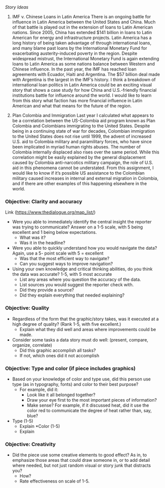 *Story Ideas* 
1. IMF v. Chinese Loans in Latin America
There is an ongoing battle for influence in Latin America between the United States and China. Much of that battle is 
played out in the extension of loans to Latin American nations. Since 2005, China has extended $141 billion in loans to 
Latin American for energy and infrastructure projects. Latin America has a long history of being taken advantage of through 
international loans, and many blame past loans by the International Monetary Fund for exacerbating austerity-induced poverty 
in the region. Despite widespread mistrust, the International Monetary Fund is again extending loans to Latin America as 
some nations balance between Western and Chinese influence. In the past year, the IMF has reached loan agreements 
with Ecuador, Haiti and Argentina. The $57 billion deal made with Argentina is the largest in the IMF’s history. I think a 
breakdown of international loan politics in Latin America could be an exciting visual story that shows a case study for 
how China and U.S.-friendly financial institutions battle for influence around the world. I would like to learn from this 
story what faction has more financial influence in Latin American and what that means for the future of the region. 

2. Plan Colombia and Immigration
Last year I calculated what appears to be a correlation between the US-Colombia aid program known as Plan Colombia 
and Colombians immigrating to the United States. Despite being in a continuing state of war for decades, Colombian 
immigration to the United States does not rise until 1999, the advent of increased U.S. aid to Colombia military 
and paramilitary forces, who have since been implicated in myriad human rights abuses. The number of Colombia 
internally displaced also rises over the same period. While this correlation might be easily explained by the 
general displacement caused by Colombia anti-narcotics military campaign, the role of U.S. aid in this phenomena 
cannot be understated. From this assignment, I would like to know if it’s possible US assistance to the Colombian military 
caused increases in internal and external migration in Colombia, and if there are other examples of this happening elsewhere 
in the world. 

### Objective: Clarity and accuracy

Link (https://www.thedialogue.org/map_list/)

* Were you able to immediately identify the central insight the reporter was trying to communicate? Answer on a 1-5 scale, with 5 being excellent and 1 being below expectations. 
   * What was it?
   * Was it in the headline?
* Were you able to quickly understand how you would navigate the data? Again, use a 5- point scale with 5 = excellent
   * Was that the most efficient way to navigate? 
   * Can you suggest ways to improve navigation?
* Using your own knowledge and critical thinking abilities, do you think the data was accurate? 1-5, with 5 most accurate
   * List any areas where you question the accuracy of the data.
   * List sources you would suggest the reporter check with. 
   * Did they provide a source?
   * Did they explain everything that needed explaining?

### Objective: Quality

* Regardless of the form that the graphic/story takes, was it executed at a high degree of quality? (Rank 1-5, with five excellent.)
   * Explain what they did well and areas where improvements could be made. 
* Consider some tasks a data story must do well: (present, compare, organize, correlate)
   * Did this graphic accomplish all tasks?
   * If not, which ones did it not accomplish

### Objective: Type and color (if piece includes graphics)

* Based on your knowledge of color and type use, did this person use type (as in typography, fonts) and color to their best purpose?
   * For example, did it: 
       * Look like it all belonged together?
       * Draw your eye first to the most important pieces of information?
       * Make sense? For example, if it discussed heat, did it use the color red to communicate the degree of heat rather than, say, blue?
* Type (1-5)
   * Explain
*Color (1-5)
   * Explain
   
### Objective: Creativity

* Did the piece use some creative elements to good effect? As in, to emphasize those areas that could draw someone in, or to add detail where needed, but not just random visual or story junk that distracts you?
   * How?
   * Rate effectiveness on scale of 1-5. 
